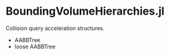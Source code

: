 # BoundingVolumeHierarchies.jl
Collision query acceleration structures.
* AABBTree
* loose AABBTree

